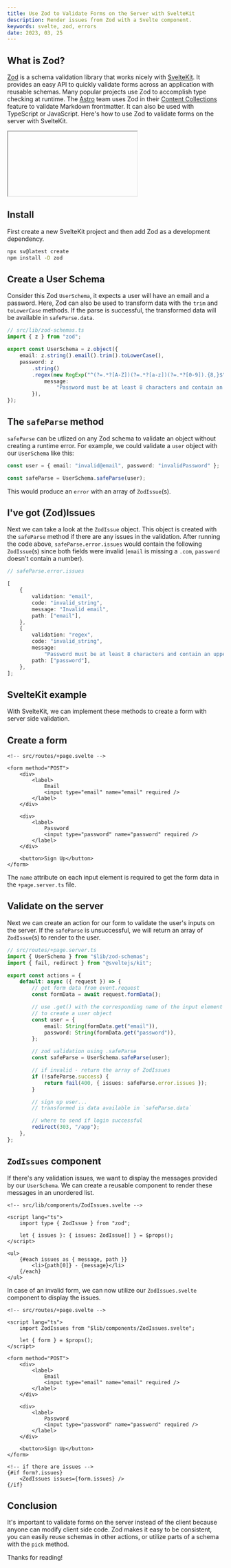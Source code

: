 ```yaml
---
title: Use Zod to Validate Forms on the Server with SvelteKit
description: Render issues from Zod with a Svelte component.
keywords: svelte, zod, errors
date: 2023, 03, 25
---
```


## What is Zod?

[Zod](https://zod.dev/) is a schema validation library that works nicely with [SvelteKit](https://kit.svelte.dev/). It provides an easy API to quickly validate forms across an application with reusable schemas. Many popular projects use Zod to accomplish type checking at runtime. The [Astro](https://docs.astro.build/en/getting-started/) team uses Zod in their [Content Collections](https://docs.astro.build/en/guides/content-collections/) feature to validate Markdown frontmatter. It can also be used with TypeScript or JavaScript. Here's how to use Zod to validate forms on the server with SvelteKit.

<drab-youtube aria-label="YouTube Tutorial" uid="11AbCRomRhs">
    <iframe data-content loading="lazy"></iframe>
</drab-youtube>

## Install

First create a new SvelteKit project and then add Zod as a development dependency.

```bash
npx sv@latest create
npm install -D zod
```

## Create a User Schema

Consider this Zod `UserSchema`, it expects a user will have an email and a password. Here, Zod can also be used to transform data with the `trim` and `toLowerCase` methods. If the parse is successful, the transformed data will be available in `safeParse.data`.

```ts
// src/lib/zod-schemas.ts
import { z } from "zod";

export const UserSchema = z.object({
	email: z.string().email().trim().toLowerCase(),
	password: z
		.string()
		.regex(new RegExp("^(?=.*?[A-Z])(?=.*?[a-z])(?=.*?[0-9]).{8,}$"), {
			message:
				"Password must be at least 8 characters and contain an uppercase letter, lowercase letter, and number",
		}),
});
```

## The `safeParse` method

`safeParse` can be utlized on any Zod schema to validate an object without creating a runtime error. For example, we could validate a `user` object with our `UserSchema` like this:

```ts
const user = { email: "invalid@email", password: "invalidPassword" };

const safeParse = UserSchema.safeParse(user);
```

This would produce an `error` with an array of `ZodIssue`(s).

## I've got (Zod)Issues

Next we can take a look at the `ZodIssue` object. This object is created with the `safeParse` method if there are any issues in the validation. After running the code above, `safeParse.error.issues` would contain the following `ZodIssue`(s) since both fields were invalid (`email` is missing a `.com`, `password` doesn't contain a number).

```ts
// safeParse.error.issues

[
	{
		validation: "email",
		code: "invalid_string",
		message: "Invalid email",
		path: ["email"],
	},
	{
		validation: "regex",
		code: "invalid_string",
		message:
			"Password must be at least 8 characters and contain an uppercase letter, lowercase letter, and number",
		path: ["password"],
	},
];
```

## SvelteKit example

With SvelteKit, we can implement these methods to create a form with server side validation.

## Create a form

```svelte
<!-- src/routes/+page.svelte -->

<form method="POST">
	<div>
		<label>
			Email
			<input type="email" name="email" required />
		</label>
	</div>

	<div>
		<label>
			Password
			<input type="password" name="password" required />
		</label>
	</div>

	<button>Sign Up</button>
</form>
```

The `name` attribute on each input element is required to get the form data in the `+page.server.ts` file.

## Validate on the server

Next we can create an action for our form to validate the user's inputs on the server. If the `safeParse` is unsuccessful, we will return an array of `ZodIssue`(s) to render to the user.

```ts
// src/routes/+page.server.ts
import { UserSchema } from "$lib/zod-schemas";
import { fail, redirect } from "@sveltejs/kit";

export const actions = {
	default: async ({ request }) => {
		// get form data from event.request
		const formData = await request.formData();

		// use .get() with the corresponding name of the input element
		// to create a user object
		const user = {
			email: String(formData.get("email")),
			password: String(formData.get("password")),
		};

		// zod validation using .safeParse
		const safeParse = UserSchema.safeParse(user);

		// if invalid - return the array of ZodIssues
		if (!safeParse.success) {
			return fail(400, { issues: safeParse.error.issues });
		}

		// sign up user...
		// transformed is data available in `safeParse.data`

		// where to send if login successful
		redirect(303, "/app");
	},
};
```

## `ZodIssues` component

If there's any validation issues, we want to display the messages provided by our `UserSchema`. We can create a reusable component to render these messages in an unordered list.

```svelte
<!-- src/lib/components/ZodIssues.svelte -->

<script lang="ts">
	import type { ZodIssue } from "zod";

	let { issues }: { issues: ZodIssue[] } = $props();
</script>

<ul>
	{#each issues as { message, path }}
		<li>{path[0]} - {message}</li>
	{/each}
</ul>
```

In case of an invalid form, we can now utilize our `ZodIssues.svelte` component to display the issues.

```svelte
<!-- src/routes/+page.svelte -->

<script lang="ts">
	import ZodIssues from "$lib/components/ZodIssues.svelte";

	let { form } = $props();
</script>

<form method="POST">
	<div>
		<label>
			Email
			<input type="email" name="email" required />
		</label>
	</div>

	<div>
		<label>
			Password
			<input type="password" name="password" required />
		</label>
	</div>

	<button>Sign Up</button>
</form>

<!-- if there are issues -->
{#if form?.issues}
	<ZodIssues issues={form.issues} />
{/if}
```

## Conclusion

It's important to validate forms on the server instead of the client because anyone can modify client side code. Zod makes it easy to be consistent, you can easily reuse schemas in other actions, or utilize parts of a schema with the `pick` method.

Thanks for reading!
